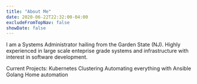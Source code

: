 ```yaml
---
title: "About Me"
date: 2020-06-22T22:32:00-04:00
excludeFromTopNav: false
showDate: false
---
```


I am a Systems Administrator hailing from the Garden State (NJ).
Highly experienced in large scale enteprise grade systems and infrastructure
with interest in software development.

Current Projects:
Kubernetes Clustering
Automating everything with Ansible
Golang
Home automation
